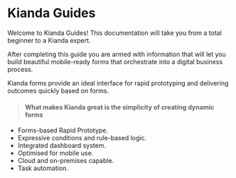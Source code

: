 # Kianda Guides

Welcome to Kianda Guides! This documentation will take you from a total beginner to a Kianda expert.

After completing this guide you are armed with information that will let you build beautiful mobile-ready forms that orchestrate into a digital business process. 

Kianda forms provide an ideal interface for rapid prototyping and delivering outcomes quickly based on forms.

> #### What makes Kianda great is the simplicity of creating dynamic forms

- Forms-based Rapid Prototype.
- Expressive conditions and rule-based logic.
- Integrated dashboard system.
- Optimised for mobile use.
- Cloud and on-premises capable.
- Task automation.


